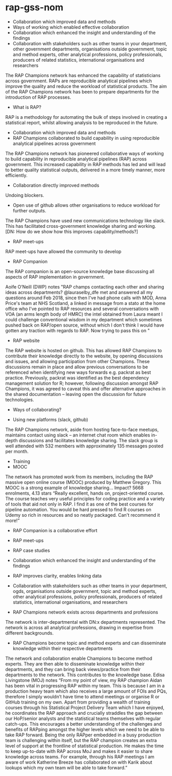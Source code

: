 # rap-gss-nom

* Collaboration which improved data and methods
*	Ways of working which enabled effective collaboration
*	Collaboration which enhanced the insight and understanding of the findings
*	Collaboration with stakeholders such as other teams in your department, other government departments, organisations outside government, topic and method experts, other analytical professions, policy professionals, producers of related statistics, international organisations and researchers

The RAP Champions network has enhanced the capability of statisticians across government. 
RAPs are reproducible analytical pipelines which improve the quality and reduce the workload of statistical products. 
The aim of the RAP Champions network has been to prepare departments for the introduction of RAP processes.

-	What is RAP?

RAP is a methodology for automating the bulk of steps involved in creating a statistical report, whilst allowing analysis to be reproduced in the future.

-	Collaboration which improved data and methods
  - RAP Champions collaborated to build capability in using reproducible analytical pipelines across government

The RAP Champions network has pioneered collaborative ways of working to build capability in reproducible analytical pipelines (RAP) across government. 
This increased capability in RAP methods has led and will lead to better quality statistical outputs, delivered in a more timely manner, more efficiently. 

-	Collaboration directly improved methods

Undoing blockers.

-	Open use of github allows other organisations to reduce workload for further outputs.

The RAP Champions have used new communications technology like slack. 
This has facilitated cross-government knowledge sharing and working.  
\[DN: How do we show how this improves capability/methods?]

-	RAP meet-ups

RAP meet-ups have allowed the community to develop

-	RAP Companion

The RAP companion is an open-source knowledge base discussing all aspects of RAP implementation in government.

Aoife O’Neill (DWP) notes "RAP champs contacting each other and sharing ideas across departments? @lauraselby_dfe met and answered all my questions around Feb 2018, since then I've had phone calls with MOD, Anna Price's team at NHS Scotland, a linked in message from a stato at the home office who I've pointed to RAP resources and several conversations with VOA (an arms length body of HMRC) the intel obtained from Laura meant I could challenge conventional wisdom in my department which sometimes pushed back on RAP/open source, without which I don't think I would have gotten any traction with regards to RAP. Now trying to pass this on "

-	RAP website

The RAP website is hosted on github. This has allowed RAP Champions to contribute their knowledge directly to the website, by opening discussions and issues, and allowing participation from other Champions. These discussions remain in place and allow previous conversations to be referenced when identifying new ways forwards e.g. packrat as best practice. Previously, packrat was identified as the best dependency management solution for R; however, following discussion amongst RAP Champions, it was agreed to caveat this and offer alternative approaches in the shared documentation – leaving open the discussion for future technologies. 

-	Ways of collaborating?

-	Using new platforms (slack, github)

The RAP Champions network, aside from hosting face-to-face meetups, maintains contact using slack – an internet chat room which enables in-depth discussions and facilitates knowledge sharing. The slack group is well attended with 532 members with approximately 135 messages posted per month.

-	Training
  -	MOOC
  
The network has promoted work from its members, including the RAP massive open online course (MOOC) produced by Matthew Gregory. 
This MOOC is a strong example of knowledge sharing… Impact? 5668 enrolments, 4.13 stars 
“Really excellent, hands on, project-oriented course. 
The course teaches very useful principles for coding practice and a variety of tools that aid not only in RAP. 
I find it as one of the best courses for pipeline automation. 
You would be hard pressed to find R courses on Udemy so rich in resources and so neatly packaged. 
Can't recommend it more!”

-	RAP Companion is a collaborative effort
-	RAP meet-ups
-	RAP case studies
-	Collaboration which enhanced the insight and understanding of the findings
-	RAP improves clarity, enables linking data
-	Collaboration with stakeholders such as other teams in your department, ogds, organisations outside government, topic and method experts, other analytical professions, policy professionals, producers of related statistics, international organisations, and researchers

-	RAP Champions network exists across departments and professions

The network is inter-departmental with DN:x departments represented.
The network is across all analytical professions, drawing in expertise from different backgrounds.

-	RAP Champions become topic and method experts and can disseminate knowledge within their respective departments

The network and collaboration enable Champions to become method experts. 
They are then able to disseminate knowledge within their departments, and they can bring back views/practice from their departments to the network. 
This contributes to the knowledge base.
Edisa Livingstone (MOJ) notes “From my point of view, my RAP champion Aidan has been vital in progressing RAP within my team. 
This is because I am in a production heavy team which also receives a large amount of FOIs and PQs, therefore I simply wouldn’t have time to attend meetings or organise R or GitHub training on my own. 
Apart from providing a wealth of training courses through his Statistical Project Delivery Team which I have enjoyed, he coordinates the RAP approach and crucially straddles the gap between our HoP/senior analysts and the statistical teams themselves with regular catch-ups. 
This encourages a better understanding of the challenges and benefits of RAPping amongst the higher levels which we need to be able to take RAP forward.
Being the only RAPper embedded in a busy production team is challenging within itself, but the RAP champion creates an extra level of support at the frontline of statistical production. 
He makes the time to keep up-to-date with RAP across MoJ and makes it easier to share knowledge across teams. 
For example, through his RAP meetings I am aware of work Katherine Breeze has collaborated on with Karik about lookups which my own team will be able to take forward.”
